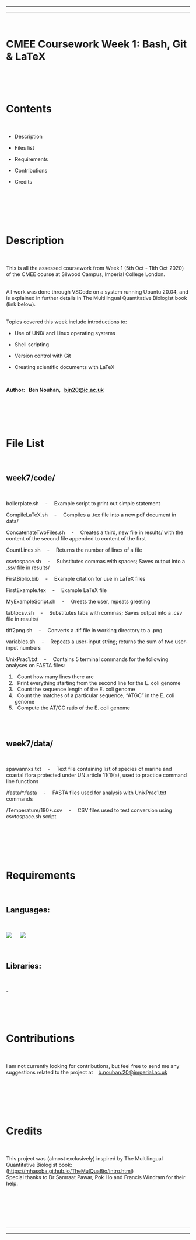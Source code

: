 
---
---
<br/>

# **CMEE Coursework Week 1: Bash, Git & LaTeX** 



<br/><br/><br/>

# Contents

<br/>

 * Description

 * Files list
  
 * Requirements
 
 * Contributions
 
 * Credits

<br/>


<br/><br/><br/>

# Description
<br/>


This is all the assessed coursework from Week 1 (5th Oct - 11th Oct 2020) of the CMEE course at Silwood Campus, Imperial College London. <br/><br/>

All work was done through VSCode on a system running Ubuntu 20.04, and is explained in further details in The Multilingual Quantitative Biologist book (link below). <br/><br/>

Topics covered this week include introductions to:

 - Use of UNIX and Linux operating systems
 
 - Shell scripting 

 - Version control with Git 
 
 - Creating scientific documents with LaTeX
  
<br/>

**Author: &nbsp; Ben Nouhan, &nbsp; bjn20@ic.ac.uk**
<br/><br/>


<br/><br/><br/>

# File List
<br/>

## **week7/code/**
<br/>

boilerplate.sh &emsp;-&emsp; Example script to print out simple statement

CompileLaTeX.sh &emsp;-&emsp; Compiles a .tex file into a new pdf document in data/

ConcatenateTwoFiles.sh &emsp;-&emsp; Creates a third, new file in results/ with the content of the second file appended to content of the first

CountLines.sh &emsp;-&emsp; Returns the number of lines of a file

csvtospace.sh &emsp;-&emsp; Substitutes commas with spaces; Saves output into a .ssv file in results/

FirstBiblio.bib &emsp;-&emsp; Example citation for use in LaTeX files

FirstExample.tex &emsp;-&emsp; Example LaTeX file

MyExampleScript.sh &emsp;-&emsp; Greets the user, repeats greeting

tabtocsv.sh &emsp;-&emsp; Substitutes tabs with commas; Saves output into a .csv file in results/

tiff2png.sh &emsp;-&emsp; Converts a .tif file in working directory to a .png

variables.sh &emsp;-&emsp; Repeats a user-input string; returns the sum of two user-input numbers

UnixPrac1.txt &emsp;-&emsp; Contains 5 terminal commands for the following analyses on FASTA files: 
  1. &ensp;Count how many lines there are
  2. &ensp;Print everything starting from the second line for the E. coli genome
  3. &ensp;Count the sequence length of the E. coli genome
  4. &ensp;Count the matches of a particular sequence, “ATGC” in the E. coli genome
  5. &ensp;Compute the AT/GC ratio of the E. coli genome
                  
<br/><br/>

## **week7/data/** 

<br/>

spawannxs.txt &emsp;-&emsp; Text file containing list of species of marine and coastal flora 
protected under UN article 11(1)(a), used to practice command line functions

/fasta/*.fasta &emsp;-&emsp; FASTA files used for analysis with UnixPrac1.txt commands

/Temperature/180*.csv &emsp;-&emsp; CSV files used to test conversion using csvtospace.sh script

 
<br/>


<br/><br/><br/>

# Requirements
<br/>

## **Languages:**
<br/>

![](https://img.shields.io/badge/Bash-5.0-red) &emsp;
[![](https://img.shields.io/badge/LaTeX-2e-white)](https://www.latex-project.org/get/)

<br/>

## **Libraries:**
<br/>

\-


<br/><br/><br/>

# Contributions
<br/>


I am not currently looking for contributions, but feel free to send me any suggestions related to the project at &ensp; b.nouhan.20@imperial.ac.uk

<br/>


<br/><br/><br/>

# Credits
<br/>

This project was (almost exclusively) inspired by The Multilingual Quantitative Biologist book: (https://mhasoba.github.io/TheMulQuaBio/intro.html)<br/>
Special thanks to Dr Samraat Pawar, Pok Ho and Francis Windram for their help.

<br/><br/><br/><br/><br/>

---
---